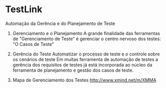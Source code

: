 # TestLink

Automação da Gerência e do Planejamento de Teste

1. Gerenciamento e o Planejamento
A grande finalidade das ferramentas de "Gerenciamento de Teste" é gerenciar o centro nervoso dos testes: "O Casos de Teste"

2. Gerência do Teste
Automatizar o processo de teste e o controle sobre os cenários de teste
Em muitas ferramenta de automação de testes a gerência dos requisitos de testes já está incorporada ao núcleo da ferramenta de planejamento e gestão dos casos de teste.

3. Mapa de Gerenciamento dos Testes
http://www.xmind.net/m/XMMA

